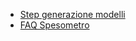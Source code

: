 - [Step generazione modelli](Sorgenti/MB/DOC_OPE/C5C020_06)
- [FAQ Spesometro](Sorgenti/MB/DOC_OPE/C5C020_07)
